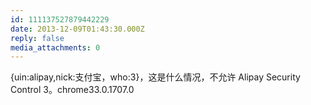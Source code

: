 ```yaml
---
id: 111137527879442229
date: 2013-12-09T01:43:30.000Z
reply: false
media_attachments: 0
---
```


{uin:alipay,nick:支付宝，who:3}，这是什么情况，不允许 Alipay Security Control 3。chrome33.0.1707.0

